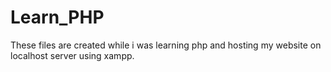 # Learn_PHP
 These files are created while i was learning php and hosting my website on localhost server using xampp.
